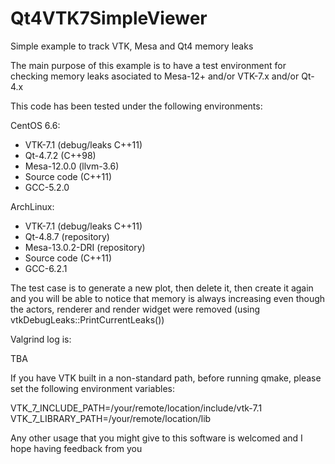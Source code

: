 # Qt4VTK7SimpleViewer
Simple example to track VTK, Mesa and Qt4 memory leaks

The main purpose of this example is to have a test environment
for checking memory leaks asociated to Mesa-12+ and/or VTK-7.x and/or Qt-4.x

This code has been tested under the following environments:

CentOS 6.6:
- VTK-7.1 (debug/leaks C++11)
- Qt-4.7.2 (C++98)
- Mesa-12.0.0 (llvm-3.6)
- Source code (C++11)
- GCC-5.2.0

ArchLinux:
- VTK-7.1 (debug/leaks C++11)
- Qt-4.8.7 (repository)
- Mesa-13.0.2-DRI (repository)
- Source code (C++11)
- GCC-6.2.1

The test case is to generate a new plot, then delete it, then create it again
and you will be able to notice that memory is always increasing even though
the actors, renderer and render widget were removed (using vtkDebugLeaks::PrintCurrentLeaks())

Valgrind log is:

TBA

If you have VTK built in a non-standard path, before running qmake, please set the following environment variables:

VTK_7_INCLUDE_PATH=/your/remote/location/include/vtk-7.1
VTK_7_LIBRARY_PATH=/your/remote/location/lib

Any other usage that you might give to this software is welcomed and I hope 
having feedback from you
